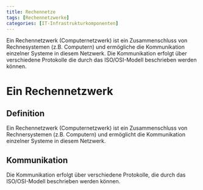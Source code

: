 ```yaml
---
title: Rechennetze
tags: [Rechennetzwerke] 
categories: [IT-Infrastrukturkomponenten]
---
```


Ein Rechennetzwerk (Computernetzwerk) ist ein Zusammenschluss von Rechnesystemen (z.B. Computern) und ermögliche die Kommunikation einzelner Systeme in diesem Netzwerk. Die Kommunikation erfolgt über verschiedene Protokolle die durch das ISO/OSI-Modell beschrieben werden können.



# Ein Rechennetzwerk

## Definition
Ein Rechennetzwerk (Computernetzwerk) ist ein Zusammenschluss von Rechnersystemen (z.B. Computern) und ermöglicht die Kommunikation einzelner Systeme in diesem Netzwerk.

## Kommunikation
Die Kommunikation erfolgt über verschiedene Protokolle, die durch das ISO/OSI-Modell beschrieben werden können.
